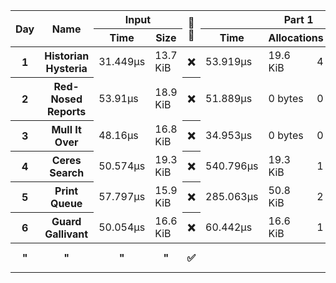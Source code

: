 <table>
  <thread>
    <tr>
      <th rowspan="2">Day</th>
      <th rowspan="2">Name</th>
      <th colspan="2">Input</th>
      <th rowspan="2">🔢🧵</th>
      <th colspan="4">Part 1</th>
      <th colspan="4">Part 2</th>
    </tr>
    <tr>
      <th>Time</th>
      <th>Size</th>
      <th>Time</th>
      <th colspan="2">Allocations</th>
      <th>Result</th>
      <th>Time</th>
      <th colspan="2">Allocations</th>
      <th>Result</th>
    </tr>
  </thread>
  <tbody id="results">
<tr>
<th>1</th>
<th>Historian Hysteria</th>
<td>31.449µs</td>
<td>13.7 KiB</td>
<th>❌</th>
<td>53.919µs</td>
<td>19.6 KiB</td><td>4</td>
<td>1223326</td>
<td>52.252µs</td>
<td>19.6 KiB</td><td>4</td>
<td>21070419</td>
</tr>
<tr>
<th>2</th>
<th>Red-Nosed Reports</th>
<td>53.91µs</td>
<td>18.9 KiB</td>
<th>❌</th>
<td>51.889µs</td>
<td>0 bytes</td><td>0</td>
<td>334</td>
<td>150.273µs</td>
<td>0 bytes</td><td>0</td>
<td>400</td>
</tr>
<tr>
<th>3</th>
<th>Mull It Over</th>
<td>48.16µs</td>
<td>16.8 KiB</td>
<th>❌</th>
<td>34.953µs</td>
<td>0 bytes</td><td>0</td>
<td>165225049</td>
<td>61.997µs</td>
<td>0 bytes</td><td>0</td>
<td>108830766</td>
</tr>
<tr>
<th>4</th>
<th>Ceres Search</th>
<td>50.574µs</td>
<td>19.3 KiB</td>
<th>❌</th>
<td>540.796µs</td>
<td>19.3 KiB</td><td>1</td>
<td>2514</td>
<td>222.833µs</td>
<td>19.3 KiB</td><td>1</td>
<td>1888</td>
</tr>
<tr>
<th>5</th>
<th>Print Queue</th>
<td>57.797µs</td>
<td>15.9 KiB</td>
<th>❌</th>
<td>285.063µs</td>
<td>50.8 KiB</td><td>2</td>
<td>5268</td>
<td>357.102µs</td>
<td>50.8 KiB</td><td>2</td>
<td>5799</td>
</tr>
<tr>
<th>6</th>
<th>Guard Gallivant</th>
<td>50.054µs</td>
<td>16.6 KiB</td>
<th>❌</th>
<td>60.442µs</td>
<td>16.6 KiB</td><td>1</td>
<td>5534</td>
<td>22.925007ms</td>
<td>29.1 KiB</td><td>2</td>
<td>2262</td>
</tr>
<tr>
<th>"</th>
<th>"</th>
<th>"</th>
<th>"</th>
<th>✅</th>
<th></th>
<th></th>
<th></th>
<th></th>
<td>11.470866ms</td>
<td>34.0 KiB</td><td>25</td>
<td>2262</td>
</tr>
</tbody>
</table>
